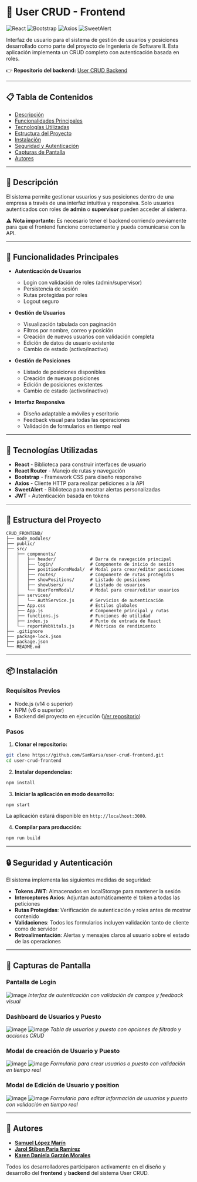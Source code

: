 # 🚀 User CRUD - Frontend

![React](https://img.shields.io/badge/React-20232A?style=for-the-badge&logo=react&logoColor=61DAFB)
![Bootstrap](https://img.shields.io/badge/Bootstrap-563D7C?style=for-the-badge&logo=bootstrap&logoColor=white)
![Axios](https://img.shields.io/badge/Axios-5A29E4?style=for-the-badge&logo=axios&logoColor=white)
![SweetAlert](https://img.shields.io/badge/SweetAlert-FF6384?style=for-the-badge&logo=sweetalert&logoColor=white)

Interfaz de usuario para el sistema de gestión de usuarios y posiciones desarrollado como parte del proyecto de Ingeniería de Software II. Esta aplicación implementa un CRUD completo con autenticación basada en roles.

👉 **Repositorio del backend:** [User CRUD Backend](https://github.com/JarolParia/CRUD.git)

---

## 📋 Tabla de Contenidos

- [Descripción](#-descripción)
- [Funcionalidades Principales](#-funcionalidades-principales)
- [Tecnologías Utilizadas](#-tecnologías-utilizadas)
- [Estructura del Proyecto](#-estructura-del-proyecto)
- [Instalación](#-instalación)
- [Seguridad y Autenticación](#-seguridad-y-autenticación)
- [Capturas de Pantalla](#-capturas-de-pantalla)
- [Autores](#-autores)

---

## 📝 Descripción

El sistema permite gestionar usuarios y sus posiciones dentro de una empresa a través de una interfaz intuitiva y responsiva. Solo usuarios autenticados con roles de **admin** o **supervisor** pueden acceder al sistema.

⚠️ **Nota importante:** Es necesario tener el backend corriendo previamente para que el frontend funcione correctamente y pueda comunicarse con la API.

---

## 🔐 Funcionalidades Principales

- **Autenticación de Usuarios**
  - Login con validación de roles (admin/supervisor)
  - Persistencia de sesión
  - Rutas protegidas por roles
  - Logout seguro

- **Gestión de Usuarios**
  - Visualización tabulada con paginación
  - Filtros por nombre, correo y posición
  - Creación de nuevos usuarios con validación completa
  - Edición de datos de usuario existente
  - Cambio de estado (activo/inactivo)

- **Gestión de Posiciones**
  - Listado de posiciones disponibles
  - Creación de nuevas posiciones
  - Edición de posiciones existentes
  - Cambio de estado (activo/inactivo)

- **Interfaz Responsiva**
  - Diseño adaptable a móviles y escritorio
  - Feedback visual para todas las operaciones
  - Validación de formularios en tiempo real

---

## 🧰 Tecnologías Utilizadas

- **React** - Biblioteca para construir interfaces de usuario
- **React Router** - Manejo de rutas y navegación
- **Bootstrap** - Framework CSS para diseño responsivo
- **Axios** - Cliente HTTP para realizar peticiones a la API
- **SweetAlert** - Biblioteca para mostrar alertas personalizadas
- **JWT** - Autenticación basada en tokens

---

## 📂 Estructura del Proyecto

```
CRUD_FRONTEND/
├── node_modules/
├── public/
├── src/
│   ├── components/
│   │   ├── header/             # Barra de navegación principal
│   │   ├── login/              # Componente de inicio de sesión
│   │   ├── positionFormModal/  # Modal para crear/editar posiciones
│   │   ├── routes/             # Componente de rutas protegidas
│   │   ├── showPositions/      # Listado de posiciones
│   │   ├── showUsers/          # Listado de usuarios
│   │   └── UserFormModal/      # Modal para crear/editar usuarios
│   ├── services/
│   │   └── AuthService.js      # Servicios de autenticación
│   ├── App.css                 # Estilos globales
│   ├── App.js                  # Componente principal y rutas
│   ├── functions.js            # Funciones de utilidad
│   ├── index.js                # Punto de entrada de React
│   └── reportWebVitals.js      # Métricas de rendimiento
├── .gitignore
├── package-lock.json
├── package.json
└── README.md
```

---

## 📦 Instalación

### Requisitos Previos
- Node.js (v14 o superior)
- NPM (v6 o superior)
- Backend del proyecto en ejecución ([Ver repositorio](https://github.com/JarolParia/CRUD.git))

### Pasos

1. **Clonar el repositorio:**

```bash
git clone https://github.com/SamKarsa/user-crud-frontend.git
cd user-crud-frontend
```

2. **Instalar dependencias:**

```bash
npm install
```

3. **Iniciar la aplicación en modo desarrollo:**

```bash
npm start
```

La aplicación estará disponible en `http://localhost:3000`.

4. **Compilar para producción:**

```bash
npm run build
```

---

## 🔒 Seguridad y Autenticación

El sistema implementa las siguientes medidas de seguridad:

- **Tokens JWT**: Almacenados en localStorage para mantener la sesión
- **Interceptores Axios**: Adjuntan automáticamente el token a todas las peticiones
- **Rutas Protegidas**: Verificación de autenticación y roles antes de mostrar contenido
- **Validaciones**: Todos los formularios incluyen validación tanto de cliente como de servidor
- **Retroalimentación**: Alertas y mensajes claros al usuario sobre el estado de las operaciones

---

## 📸 Capturas de Pantalla

### Pantalla de Login
![image](https://github.com/user-attachments/assets/60c741cf-3939-4506-b4f5-873113a07376)
*Interfaz de autenticación con validación de campos y feedback visual*

### Dashboard de Usuarios y Puesto
![image](https://github.com/user-attachments/assets/b29f4615-7893-4d53-8dde-3c11f9b73415)
![image](https://github.com/user-attachments/assets/860e71e4-83c9-4c60-8505-27225d0cec27)
*Tabla de usuarios y puesto con opciones de filtrado y acciones CRUD*

### Modal de creación de Usuario y Puesto
![image](https://github.com/user-attachments/assets/0280dce4-5f6c-45fa-8e34-070ce0bd0516) ![image](https://github.com/user-attachments/assets/afacd909-43e7-4d72-adb6-b6f80cd4e491)
*Formulario para crear usuarios o puesto con validación en tiempo real*

### Modal de Edición de Usuario y position
![image](https://github.com/user-attachments/assets/c3bcf7ad-b8ff-4690-964f-45ae5bf1ce4b) ![image](https://github.com/user-attachments/assets/67767ae7-2e49-4bc7-9224-591e54b1abac)
*Formulario para editar información de usuarios y puesto con validación en tiempo real*

---

## 👥 Autores

- [**Samuel López Marín**](https://github.com/SamKarsa)
- [**Jarol Stiben Paria Ramírez**](https://github.com/JarolParia)
- [**Karen Daniela Garzón Morales**](https://github.com/Karencita777)

Todos los desarrolladores participaron activamente en el diseño y desarrollo del **frontend** y **backend** del sistema User CRUD.
